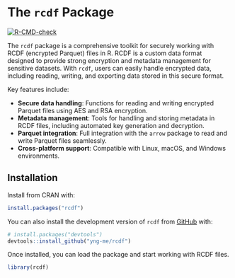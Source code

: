 
<!-- README.md is generated from README.Rmd. Please edit that file -->

# The `rcdf` Package

<!-- badges: start -->

[![R-CMD-check](https://github.com/yng-me/rcdf/actions/workflows/R-CMD-check.yaml/badge.svg)](https://github.com/yng-me/rcdf/actions/workflows/R-CMD-check.yaml)
<!-- badges: end -->

The `rcdf` package is a comprehensive toolkit for securely working with
RCDF (encrypted Parquet) files in R. RCDF is a custom data format
designed to provide strong encryption and metadata management for
sensitive datasets. With `rcdf`, users can easily handle encrypted data,
including reading, writing, and exporting data stored in this secure
format.

Key features include:

- **Secure data handling**: Functions for reading and writing encrypted
  Parquet files using AES and RSA encryption.
- **Metadata management**: Tools for handling and storing metadata in
  RCDF files, including automated key generation and decryption.
- **Parquet integration**: Full integration with the `arrow` package to
  read and write Parquet files seamlessly.
- **Cross-platform support**: Compatible with Linux, macOS, and Windows
  environments.

## Installation

Install from CRAN with:

``` r
install.packages("rcdf")
```

You can also install the development version of `rcdf` from
[GitHub](https://github.com/) with:

``` r
# install.packages("devtools")
devtools::install_github("yng-me/rcdf")
```

Once installed, you can load the package and start working with RCDF
files.

``` r
library(rcdf)
```
